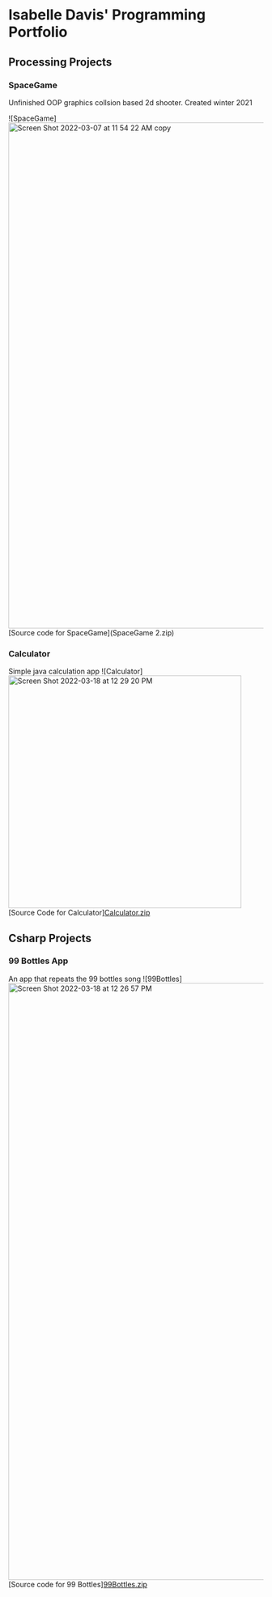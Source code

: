 # Isabelle Davis' Programming Portfolio

## Processing Projects

### SpaceGame
Unfinished OOP graphics collsion based 2d shooter. Created winter 2021

![SpaceGame]<img width="1000" alt="Screen Shot 2022-03-07 at 11 54 22 AM copy" src="https://user-images.githubusercontent.com/89150929/157099394-c18f13a2-d418-4382-9508-19311855e5ce.png">
[Source code for SpaceGame](SpaceGame 2.zip)
### Calculator
Simple java calculation app
![Calculator]<img width="460" alt="Screen Shot 2022-03-18 at 12 29 20 PM" src="https://user-images.githubusercontent.com/89150929/159062357-391e1154-a232-42b5-af56-84a363d0496e.png">
[Source Code for Calculator][Calculator.zip](https://github.com/Isabelle482/Programming1Portfolio/files/8306851/Calculator.zip)


## Csharp Projects
### 99 Bottles App
An app that repeats the 99 bottles song
![99Bottles]<img width="1180" alt="Screen Shot 2022-03-18 at 12 26 57 PM" src="https://user-images.githubusercontent.com/89150929/159061932-8ec6b726-ec5a-4a37-bc88-4ec67bea6ca4.png">
[Source code for 99 Bottles][99Bottles.zip](https://github.com/Isabelle482/Programming1Portfolio/files/8306859/99Bottles.zip)
